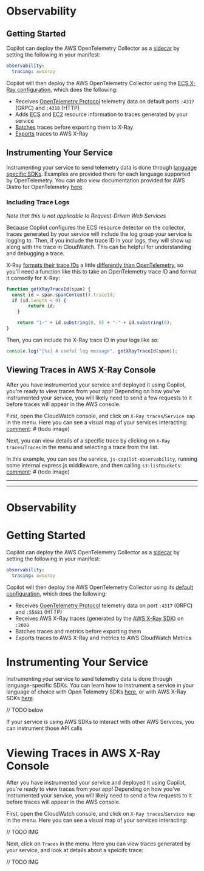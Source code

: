 
# Observability

## Getting Started
Copilot can deploy the AWS OpenTelemetry Collector as a [sidecar](./sidecars.en.md) by setting the following in your manifest:
```yaml
observability:
  tracing: awsxray
```

Copilot will then deploy the AWS OpenTelemetry Collector using the [ECS X-Ray configuration](https://github.com/aws-observability/aws-otel-collector/blob/main/config/ecs/ecs-xray.yaml), which does the following:
- Receives [OpenTelemetry Protocol](https://github.com/open-telemetry/opentelemetry-specification/blob/main/specification/protocol/otlp.md) telemetry data on default ports `:4317` (GRPC) and `:4318` (HTTP)
- Adds [ECS](https://github.com/open-telemetry/opentelemetry-collector-contrib/tree/main/processor/resourcedetectionprocessor#amazon-ecs) and [EC2](https://github.com/open-telemetry/opentelemetry-collector-contrib/tree/main/processor/resourcedetectionprocessor#aws-ec2) resource information to traces generated by your service
- [Batches](https://github.com/open-telemetry/opentelemetry-collector/tree/main/processor/batchprocessor) traces before exporting them to X-Ray
- [Exports](https://github.com/open-telemetry/opentelemetry-collector-contrib/tree/main/exporter/awsxrayexporter) traces to AWS X-Ray

## Instrumenting Your Service
Instrumenting your service to send telemetry data is done through [language specific SDKs](https://opentelemetry.io/docs/instrumentation/). Examples are provided there for each language supported by OpenTelemetry. You can also view documentation provided for AWS Distro for OpenTelemetry [here](https://aws-otel.github.io/docs/introduction).

### Including Trace Logs
_Note that this is not applicable to Request-Driven Web Services_

Because Copilot configures the ECS resource detector on the collector, traces generated by your service will include the log group your service is logging to. Then, if you include the trace ID in your logs, they will show up along with the trace in CloudWatch. This can be helpful for understanding and debugging a trace.

X-Ray [formats their trace IDs](https://docs.aws.amazon.com/xray/latest/devguide/xray-api-sendingdata.html#xray-api-traceids) a little [differently than OpenTelemetry](https://opentelemetry.io/docs/reference/specification/trace/api/#spancontext), so you'll need a function like this to take an OpenTelemetry trace ID and format it correctly for X-Ray:
```js
function getXRayTraceId(span) {
  const id = span.spanContext().traceId;
  if (id.length < 9) {
		return id;
	}

	return "1-" + id.substring(0, 8) + "-" + id.substring(8);
}
```

Then, you can include the X-Ray trace ID in your logs like so:
```js
console.log("[%s] A useful log message", getXRayTraceId(span));
```

[comment]: # (annotate logs)

## Viewing Traces in AWS X-Ray Console
After you have instrumented your service and deployed it using Copilot, you're ready to view traces from your app! Depending on how you've instrumented your service, you will likely need to send a few requests to it before traces will appear in the AWS console.

First, open the CloudWatch console, and click on `X-Ray traces`/`Service map` in the menu. Here you can see a visual map of your services interacting:
[comment]: # (todo image)

Next, you can view details of a specific trace by clicking on `X-Ray traces`/`Traces` in the menu and selecting a trace from the list.

In this example, you can see the service, `js-copilot-observability`, running some internal express.js middleware, and then calling `s3:listBuckets`:
[comment]: # (todo image)

---

[comment]: # (below is the original version, with xray sdk support)

---

# Observability

# Getting Started

Copilot can deploy the AWS OpenTelemetry Collector as a [sidecar](./sidecars.en.md) by setting the following in your manifest:
```yaml
observability:
  tracing: awsxray
```

Copilot will then deploy the AWS OpenTelemetry Collector using its [default configuration](https://github.com/aws-observability/aws-otel-collector/blob/main/config.yaml), which does the following:
- Receives [OpenTelemetry Protocol](https://github.com/open-telemetry/opentelemetry-specification/blob/main/specification/protocol/otlp.md) telemetry data on port `:4317` (GRPC) and `:55681` (HTTP)
- Receives AWS X-Ray traces (generated by the [AWS X-Ray SDK](https://docs.aws.amazon.com/xray/latest/devguide/xray-instrumenting-your-app.html#xray-instrumenting-xray-sdk)) on `:2000`
- Batches traces and metrics before exporting them
- Exports traces to AWS X-Ray and metrics to AWS CloudWatch Metrics

# Instrumenting Your Service
Instrumenting your service to send telemetry data is done through language-specific SDKs.
You can learn how to instrument a service in your language of choice with Open Telemetry SDKs [here](https://opentelemetry.io/docs/instrumentation/), or with AWS X-Ray SDKs [here](https://docs.aws.amazon.com/xray/latest/devguide/xray-instrumenting-your-app.html#xray-instrumenting-xray-sdk).

// TODO below

If your service is using AWS SDKs to interact with other AWS Services, you can instrument those API calls 

# Viewing Traces in AWS X-Ray Console
After you have instrumented your service and deployed it using Copilot, you're ready to view traces from your app! Depending on how you've instrumented your service, you will likely need to send a few requests to it before traces will appear in the AWS console.

First, open the CloudWatch console, and click on `X-Ray traces`/`Service map` in the menu. Here you can see a visual map of your services interacting:

// TODO IMG

Next, click on `Traces` in the menu. Here you can view traces generated by your service, and look at details about a speicifc trace:

// TODO IMG
